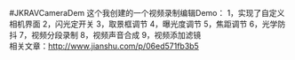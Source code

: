 #JKRAVCameraDem
这个我创建的一个视频录制编辑Demo：
1，实现了自定义相机界面
2，闪光定开关
3，取景框调节
4，曝光度调节
5，焦距调节
6，光学防抖
7，视频分段录制
8，视频声音合成
9，视频添加滤镜<br>相关文章：http://www.jianshu.com/p/06ed571fb3b5
